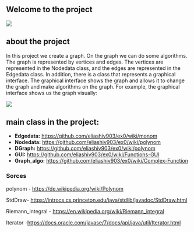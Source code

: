 ## Welcome to the project
![](https://user-images.githubusercontent.com/58138902/71572153-7f9c0f00-2ae6-11ea-9ad8-14a221f30d10.jpg)
## about the project
In this project we create a graph. On the graph we can do some algorithms. The graph is represented by vertices and edges.
The vertices are represented in the Nodedata class, and the edges are represented in the Edgedata class.
In addition, there is a class that represents a graphical interface. The graphical interface shows the graph and allows it to change the graph and make algorithms on the graph.
For example, the graphical interface shows us the graph visually:

![](https://user-images.githubusercontent.com/58138902/71573283-c3454780-2aeb-11ea-82b5-05154cd10db7.png)

## main class in the project: 
- **Edgedata:** https://github.com/eliashiv903/ex0/wiki/monom
- **Nodedata:** https://github.com/eliashiv903/ex0/wiki/polynom
- **DGraph:** https://github.com/eliashiv903/ex0/wiki/polynom
- **GUI:** https://github.com/eliashiv903/ex0/wiki/Functions-GUI
- **Graph_algo:** https://github.com/eliashiv903/ex0/wiki/Complex-Function

### Sorces
polynom - https://de.wikipedia.org/wiki/Polynom

StdDraw- https://introcs.cs.princeton.edu/java/stdlib/javadoc/StdDraw.html

Riemann_integral  - https://en.wikipedia.org/wiki/Riemann_integral 

Iterator -https://docs.oracle.com/javase/7/docs/api/java/util/Iterator.html
